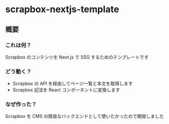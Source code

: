 # scrapbox-nextjs-template

## 概要

### これは何？

Scrapbox のコンテンツを Next.js で SSG するためのテンプレートです

### どう動く？


- Scrapbox の API を経由してページ一覧と本文を取得します
- Scrapbox 記法を React コンポーネントに変換します

### なぜ作った？

Scrapbox を CMS の簡易なバックエンドとして使いたかったので開発しました
